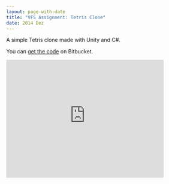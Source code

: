 ```yaml
---
layout: page-with-date
title: "VFS Assignment: Tetris Clone"
date: 2014 Dez
---
```


A simple Tetris clone made with Unity and C#.

You can <a href="https://bitbucket.org/fredzvt/tetris/src" target="_blank">get the code</a> on Bitbucket.

<iframe width="420" height="315" src="https://www.youtube.com/embed/lJQoUkpUEVE" frameborder="0" allowfullscreen></iframe>